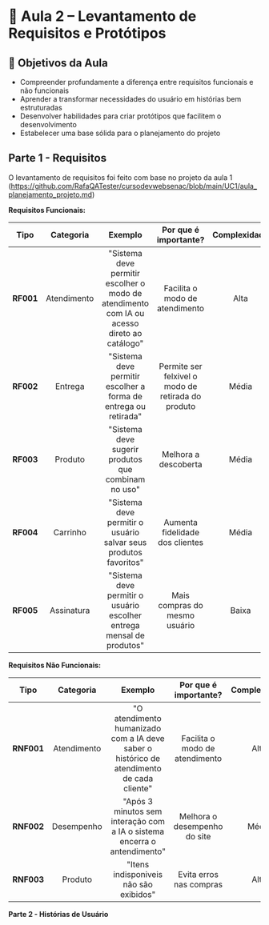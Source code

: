 # 🧩 Aula 2 – Levantamento de Requisitos e Protótipos

## 🎯 Objetivos da Aula

- Compreender profundamente a diferença entre requisitos funcionais e não funcionais
- Aprender a transformar necessidades do usuário em histórias bem estruturadas
- Desenvolver habilidades para criar protótipos que facilitem o desenvolvimento
- Estabelecer uma base sólida para o planejamento do projeto

## Parte 1 - Requisitos
O levantamento de requisitos foi feito com base no projeto da aula 1
(https://github.com/RafaQATester/cursodevwebsenac/blob/main/UC1/aula_planejamento_projeto.md)

**Requisitos Funcionais:**

| Tipo | Categoria | Exemplo | Por que é importante? | Complexidade |
|:----:|:---------:|:-------:|:--------------------------:|:---------------------:|
| **RF001** | Atendimento | "Sistema deve permitir escolher o modo de atendimento com IA ou acesso direto ao catálogo" | Facilita o modo de atendimento | Alta |
| **RF002** | Entrega | "Sistema deve permitir escolher a forma de entrega ou retirada" | Permite ser felxivel o modo de retirada do produto | Média |
| **RF003** | Produto | "Sistema deve sugerir produtos que combinam no uso" | Melhora a descoberta | Média |
| **RF004** | Carrinho | "Sistema deve permitir o usuário salvar seus produtos favoritos" | Aumenta fidelidade dos clientes | Média |
| **RF005** | Assinatura | "Sistema deve permitir o usuário escolher entrega mensal de produtos" | Mais compras do mesmo usuário | Baixa |

**Requisitos Não Funcionais:**

| Tipo | Categoria | Exemplo | Por que é importante? | Complexidade |
|:----:|:---------:|:-------:|:--------------------------:|:---------------------:|
| **RNF001** | Atendimento | "O atendimento humanizado com a IA deve saber o histórico de atendimento de cada cliente" | Facilita o modo de atendimento | Alta |
| **RNF002** | Desempenho | "Após 3 minutos sem interação com a IA o sistema encerra o antendimento" | Melhora o desempenho do site | Média |
| **RNF003** | Produto | "Itens indisponiveis não são exibidos" | Evita erros nas compras | Alta |

**Parte 2 - Histórias de Usuário** 


